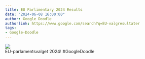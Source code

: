 ```yaml
---
title: EU Parlimentary 2024 Results
date: "2024-06-08 16:00:00"
author: Google Doodle
authorlink: https://www.google.com/search?q=EU-valgresultater
tags:
- Google-Doodle
---
```

<img src="https://www.google.com/logos/doodles/2024/eu-parlimentary-2024-results-6753651837110514-l.png" referrerpolicy="no-referrer"><br>EU-parlamentsvalget 2024! #GoogleDoodle